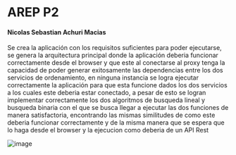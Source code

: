 # AREP P2

#### Nicolas Sebastian Achuri Macias

Se crea la aplicación con los requisitos suficientes para poder ejecutarse, se genera la arquitectura principal donde la aplicación deberia funcionar correctamente desde el browser y que este al conectarse al proxy tenga la capacidad de poder generar exitosamente las dependencias  entre los dos servicios de ordenamiento, en ninguna instancia se logra ejecutar correctamente la aplicación para que esta funcione dados los dos servicios a los cuales este deberia estar conectado, a pesar de esto se logran implementar correctamente los dos algoritmos de busqueda lineal y busqueda binaria con el que se busca llegar a ejecutar las dos funciones de manera satisfactoria, encontrando las mismas similitudes de como este deberia funcionar correctamente y de la misma manera que se espera que lo haga desde el browser y la ejecucion como deberia de un API Rest


![image](https://github.com/user-attachments/assets/20afe675-8c8a-4d88-a493-aa4cea92d6ca)





